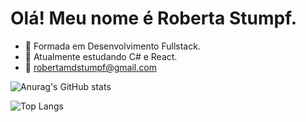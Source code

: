 <h1>Olá! Meu nome é Roberta Stumpf.</h1>


- 🔭 Formada em Desenvolvimento Fullstack.
- 🌱 Atualmente estudando C# e React.
- 💬 robertamdstumpf@gmail.com


  
![Anurag's GitHub stats](https://github-readme-stats.vercel.app/api?username=roberta2105&show_icons=true&theme=dark)
  
![Top Langs](https://github-readme-stats.vercel.app/api/top-langs/?username=roberta2105&layout=compact&theme=dark)


